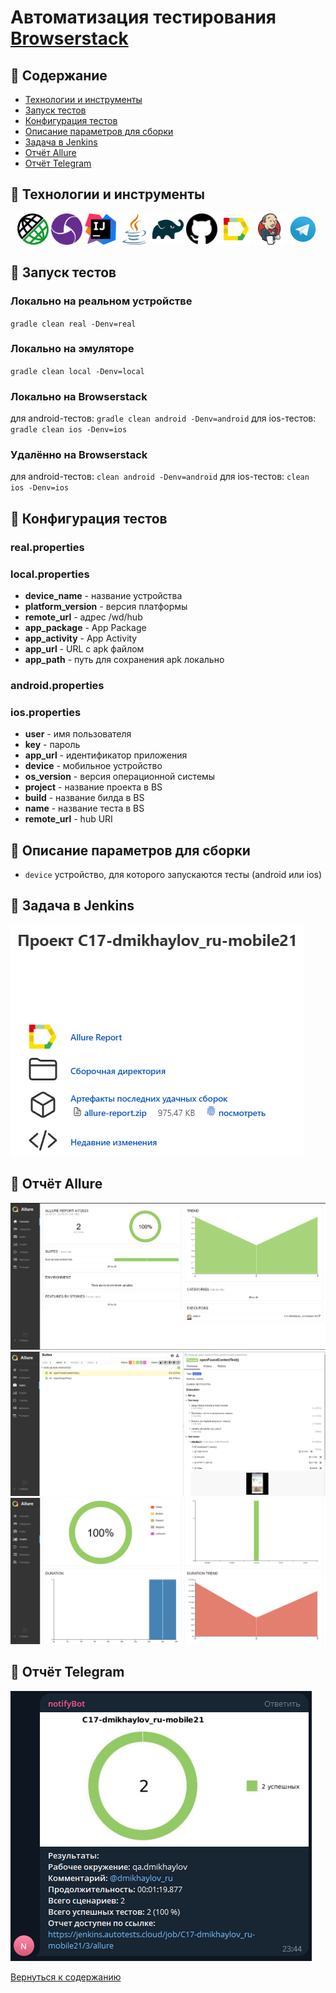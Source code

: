 # Автоматизация тестирования <a href="https://www.browserstack.com/" target="_blank">Browserstack</a>

## :scroll: Содержание
- [Технологии и инструменты](#pushpin-технологии-и-инструменты)
- [Запуск тестов](#pushpin-запуск-тестов)
- [Конфигурация тестов](#pushpin-конфигурация-тестов)
- [Описание параметров для сборки](#pushpin-описание-параметров-для-сборки)
- [Задача в Jenkins](#pushpin-задача-в-jenkins)
- [Отчёт Allure](#pushpin-отчёт-allure)
- [Отчёт Telegram](#pushpin-отчёт-telegram)

## :pushpin: Технологии и инструменты
<p align="center">
<a href="https://rest-assured.io/"><img src="readme/images/restassured.png" width="50" height="50" title="IntelliJ Idea" alt="IDEA"/></a>
<a href="https://appium.io/"><img src="readme/images/appium.svg" width="50" height="50" title="Appium" alt="IDEA"/></a>
<a href="https://www.jetbrains.com/idea/"><img src="readme/images/IntelliJ_IDEA_Icon.svg" width="50" height="50" title="IntelliJ Idea" alt="IDEA"/></a>
<a href="https://www.java.com/"><img src="readme/images/java.svg" width="50" height="50"  alt="Java"/></a>
<a href="https://gradle.org/"><img src="readme/images/Gradle.svg" width="50" height="50"  alt="Gradle"/></a>
<a href="https://github.com/"><img src="readme/images/Github.svg" width="50" height="50"  alt="Github"/></a>
<a href="https://github.com/allure-framework/allure2"><img src="readme/images/Allure.svg" width="50" height="50"  alt="Allure"/></a>
<a href="https://www.jenkins.io/"><img src="readme/images/Jenkins.svg" width="50" height="50"  alt="Jenkins"/></a>
<img src="readme/images/Telegram.svg" width="50" height="50"  alt="Telegram"/>
</p>

## :pushpin: Запуск тестов
### Локально на реальном устройстве
<code>gradle clean real -Denv=real</code>

### Локально на эмуляторе
<code>gradle clean local -Denv=local</code>

### Локально на Browserstack
для android-тестов: <code>gradle clean android -Denv=android</code>
для ios-тестов: <code>gradle clean ios -Denv=ios</code>

### Удалённо на Browserstack
для android-тестов: <code>clean android -Denv=android</code>
для ios-тестов: <code>clean ios -Denv=ios</code>

## :pushpin: Конфигурация тестов
### real.properties
### local.properties
- **device_name** - название устройства
- **platform_version** - версия платформы
- **remote_url** - адрес /wd/hub
- **app_package** - App Package
- **app_activity** - App Activity
- **app_url** - URL с apk файлом
- **app_path** - путь для сохранения apk локально

### android.properties
### ios.properties
- **user** - имя пользователя
- **key** - пароль
- **app_url** - идентификатор приложения
- **device** - мобильное устройство
- **os_version** - версия операционной системы
- **project** - название проекта в BS
- **build** - название билда в BS
- **name** - название теста в BS
- **remote_url** - hub URI

## :pushpin: Описание параметров для сборки
- <code>device</code> устройство, для которого запускаются тесты (android или ios)

## :pushpin: Задача в Jenkins
<a href="https://jenkins.autotests.cloud/job/C17-dmikhaylov_ru-mobile21/"><img src="readme/screenshots/jenkins.png" alt="Задача в jenkins"></a>

## :pushpin: Отчёт Allure
<img src="readme/screenshots/allure_overview.png" alt="Allure_overview"/>
<img src="readme/screenshots/allure_suites.png" alt="Allure_suites"/>
<img src="readme/screenshots/allure_graphs.png" alt="Allure_graphs"/>

## :pushpin: Отчёт Telegram
<img src="readme/screenshots/telegram.png" alt="telegram"/>

[Вернуться к содержанию](#scroll-содержание)